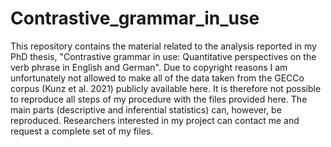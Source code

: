 # Contrastive_grammar_in_use
This repository contains the material related to the analysis reported in my PhD thesis, "Contrastive grammar in use: Quantitative perspectives on the verb phrase in English and German".
Due to copyright reasons I am unfortunately not allowed to make all of the data taken from the GECCo corpus (Kunz et al. 2021) publicly available here. It is therefore not possible to reproduce all steps of my procedure with the files provided here. The main parts (descriptive and inferential statistics) can, however, be reproduced. 
Researchers interested in my project can contact me and request a complete set of my files. 
